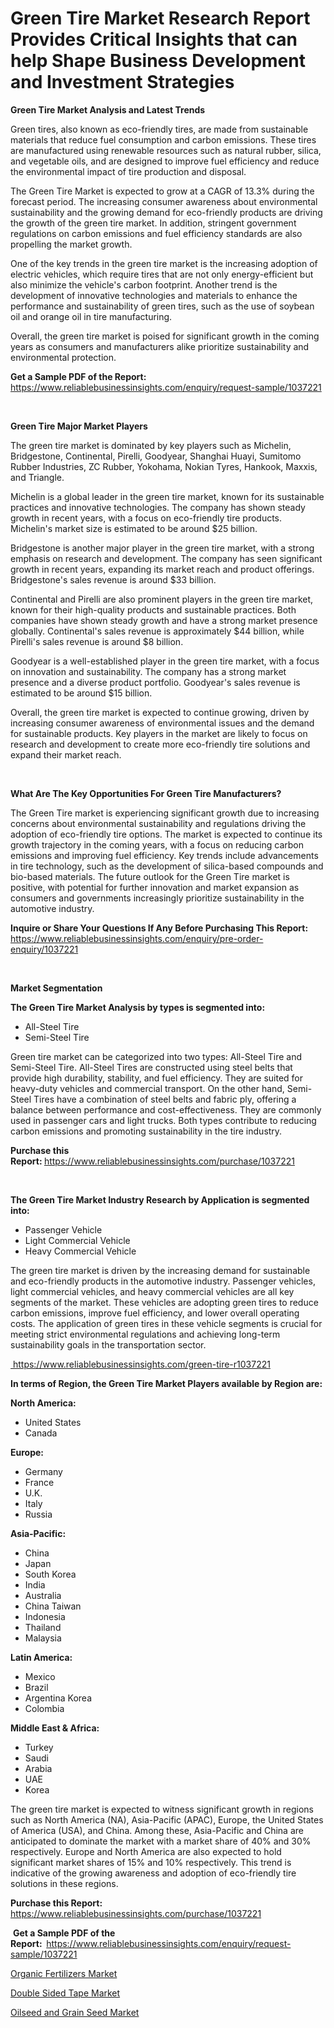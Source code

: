 <p><h1>Green Tire Market Research Report Provides Critical Insights that can help Shape Business Development and Investment Strategies</h1></p><p><strong>Green Tire Market Analysis and Latest Trends</strong></p>
<p><p>Green tires, also known as eco-friendly tires, are made from sustainable materials that reduce fuel consumption and carbon emissions. These tires are manufactured using renewable resources such as natural rubber, silica, and vegetable oils, and are designed to improve fuel efficiency and reduce the environmental impact of tire production and disposal.</p><p>The Green Tire Market is expected to grow at a CAGR of 13.3% during the forecast period. The increasing consumer awareness about environmental sustainability and the growing demand for eco-friendly products are driving the growth of the green tire market. In addition, stringent government regulations on carbon emissions and fuel efficiency standards are also propelling the market growth.</p><p>One of the key trends in the green tire market is the increasing adoption of electric vehicles, which require tires that are not only energy-efficient but also minimize the vehicle's carbon footprint. Another trend is the development of innovative technologies and materials to enhance the performance and sustainability of green tires, such as the use of soybean oil and orange oil in tire manufacturing.</p><p>Overall, the green tire market is poised for significant growth in the coming years as consumers and manufacturers alike prioritize sustainability and environmental protection.</p></p>
<p><strong>Get a Sample PDF of the Report:&nbsp;</strong> <a href="https://www.reliablebusinessinsights.com/enquiry/request-sample/1037221">https://www.reliablebusinessinsights.com/enquiry/request-sample/1037221</a></p>
<p>&nbsp;</p>
<p><strong>Green Tire Major Market Players</strong></p>
<p><p>The green tire market is dominated by key players such as Michelin, Bridgestone, Continental, Pirelli, Goodyear, Shanghai Huayi, Sumitomo Rubber Industries, ZC Rubber, Yokohama, Nokian Tyres, Hankook, Maxxis, and Triangle. </p><p>Michelin is a global leader in the green tire market, known for its sustainable practices and innovative technologies. The company has shown steady growth in recent years, with a focus on eco-friendly tire products. Michelin's market size is estimated to be around $25 billion.</p><p>Bridgestone is another major player in the green tire market, with a strong emphasis on research and development. The company has seen significant growth in recent years, expanding its market reach and product offerings. Bridgestone's sales revenue is around $33 billion.</p><p>Continental and Pirelli are also prominent players in the green tire market, known for their high-quality products and sustainable practices. Both companies have shown steady growth and have a strong market presence globally. Continental's sales revenue is approximately $44 billion, while Pirelli's sales revenue is around $8 billion.</p><p>Goodyear is a well-established player in the green tire market, with a focus on innovation and sustainability. The company has a strong market presence and a diverse product portfolio. Goodyear's sales revenue is estimated to be around $15 billion.</p><p>Overall, the green tire market is expected to continue growing, driven by increasing consumer awareness of environmental issues and the demand for sustainable products. Key players in the market are likely to focus on research and development to create more eco-friendly tire solutions and expand their market reach.</p></p>
<p>&nbsp;</p>
<p><strong>What Are The Key Opportunities For Green Tire Manufacturers?</strong></p>
<p><p>The Green Tire market is experiencing significant growth due to increasing concerns about environmental sustainability and regulations driving the adoption of eco-friendly tire options. The market is expected to continue its growth trajectory in the coming years, with a focus on reducing carbon emissions and improving fuel efficiency. Key trends include advancements in tire technology, such as the development of silica-based compounds and bio-based materials. The future outlook for the Green Tire market is positive, with potential for further innovation and market expansion as consumers and governments increasingly prioritize sustainability in the automotive industry.</p></p>
<p><strong>Inquire or Share Your Questions If Any Before Purchasing This Report:</strong> <a href="https://www.reliablebusinessinsights.com/enquiry/pre-order-enquiry/1037221">https://www.reliablebusinessinsights.com/enquiry/pre-order-enquiry/1037221</a></p>
<p>&nbsp;</p>
<p><strong>Market Segmentation</strong></p>
<p><strong>The Green Tire Market Analysis by types is segmented into:</strong></p>
<p><ul><li>All-Steel Tire</li><li>Semi-Steel Tire</li></ul></p>
<p><p>Green tire market can be categorized into two types: All-Steel Tire and Semi-Steel Tire. All-Steel Tires are constructed using steel belts that provide high durability, stability, and fuel efficiency. They are suited for heavy-duty vehicles and commercial transport. On the other hand, Semi-Steel Tires have a combination of steel belts and fabric ply, offering a balance between performance and cost-effectiveness. They are commonly used in passenger cars and light trucks. Both types contribute to reducing carbon emissions and promoting sustainability in the tire industry.</p></p>
<p><strong>Purchase this Report:&nbsp;</strong><a href="https://www.reliablebusinessinsights.com/purchase/1037221">https://www.reliablebusinessinsights.com/purchase/1037221</a></p>
<p>&nbsp;</p>
<p><strong>The Green Tire Market Industry Research by Application is segmented into:</strong></p>
<p><ul><li>Passenger Vehicle</li><li>Light Commercial Vehicle</li><li>Heavy Commercial Vehicle</li></ul></p>
<p><p>The green tire market is driven by the increasing demand for sustainable and eco-friendly products in the automotive industry. Passenger vehicles, light commercial vehicles, and heavy commercial vehicles are all key segments of the market. These vehicles are adopting green tires to reduce carbon emissions, improve fuel efficiency, and lower overall operating costs. The application of green tires in these vehicle segments is crucial for meeting strict environmental regulations and achieving long-term sustainability goals in the transportation sector.</p></p>
<p><a href="https://www.reliablebusinessinsights.com/green-tire-r1037221">&nbsp;https://www.reliablebusinessinsights.com/green-tire-r1037221</a></p>
<p><strong>In terms of Region, the Green Tire Market Players available by Region are:</strong></p>
<p>
    <p> <strong> North America: </strong>
        <ul>
            <li>United States</li>
            <li>Canada</li>
        </ul>
        </p> 
    <p> <strong> Europe: </strong>
        <ul>
            <li>Germany</li>
            <li>France</li>
            <li>U.K.</li>
            <li>Italy</li>
            <li>Russia</li>
        </ul>
        </p> 
    <p> <strong> Asia-Pacific: </strong>
        <ul>
            <li>China</li>
            <li>Japan</li>
            <li>South Korea</li>
            <li>India</li>
            <li>Australia</li>
            <li>China Taiwan</li>
            <li>Indonesia</li>
            <li>Thailand</li>
            <li>Malaysia</li>
        </ul>
        </p> 
    <p> <strong> Latin America: </strong>
        <ul>
            <li>Mexico</li>
            <li>Brazil</li>
            <li>Argentina Korea</li>
            <li>Colombia</li>
        </ul>
        </p> 
    <p> <strong> Middle East & Africa: </strong>
        <ul>
            <li>Turkey</li>
            <li>Saudi</li>
            <li>Arabia</li>
            <li>UAE</li>
            <li>Korea</li>
        </ul>
    </p>
    </p>
<p><p>The green tire market is expected to witness significant growth in regions such as North America (NA), Asia-Pacific (APAC), Europe, the United States of America (USA), and China. Among these, Asia-Pacific and China are anticipated to dominate the market with a market share of 40% and 30% respectively. Europe and North America are also expected to hold significant market shares of 15% and 10% respectively. This trend is indicative of the growing awareness and adoption of eco-friendly tire solutions in these regions.</p></p>
<p><strong>Purchase this Report: </strong><a href="https://www.reliablebusinessinsights.com/purchase/1037221">https://www.reliablebusinessinsights.com/purchase/1037221</a></p>
<p>&nbsp;<strong>Get a Sample PDF of the Report:&nbsp;&nbsp;</strong><a href="https://www.reliablebusinessinsights.com/enquiry/request-sample/1037221">https://www.reliablebusinessinsights.com/enquiry/request-sample/1037221</a></p>
<p><strong></strong></p>
<p><p><a href="https://github.com/castoriffic/Market-Research-Report-List-5/blob/main/organic-fertilizers-market.md">Organic Fertilizers Market</a></p><p><a href="https://view.publitas.com/reportprime-1/double-sided-tape-market-size-market-segmentation-market-trends-and-growth-analysis-forecast-till-2031/">Double Sided Tape Market</a></p><p><a href="https://github.com/setiawananhar13/Market-Research-Report-List-1/blob/main/oilseed-and-grain-seed-market.md">Oilseed and Grain Seed Market</a></p></p>